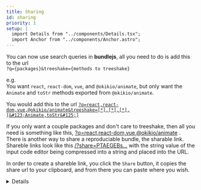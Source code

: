 ```yaml
---
title: Sharing
id: sharing
priority: 1
setup: |
  import Details from "../components/Details.tsx";
  import Anchor from "../components/Anchor.astro";
---
```


You can now use search queries in **bundlejs**, all you need to do is add this to the url  
`?q={packages}&treeshake={methods to treeshake}`  
  
e.g.  
You want `react`, `react-dom`, `vue`, and `@okikio/animate`, but only want the `Animate` and `toStr` methods exported from `@okikio/animate`.  
  
You would add this to the url [`?q=react,react-dom,vue,@okikio/animate&treeshake=[*],[*],[*],[&#123;Animate,toStr&#125;]`](/?q=react,react-dom,vue,@okikio/animate&treeshake=[*],[*],[*],[&#123;Animate,toStr&#125;])
  
If you only want a couple packages and don't care to treeshake, then all you need is something like this, [?q=react,react-dom,vue,@okikio/animate](/?q=react,react-dom,vue,@okikio/animate) . There is another way to share a reproduciable bundle, the sharable link. Shareble links look like this [/?share=PTAEGEBs...](/?share=PTAEGEBsEsGMGtQCUCuA7UAzA9gJ1AC4AWApqAELoAmkJVoA1KALLRrSbR2OgDiAXtAAOQ7kICGCcQHMyAZ2j8SAKBIAPIXgKgAVFlzYAtqABEAAWzxoV7MHHtD4giRMBuIA) with the string value of the input code editor being compressed into a string and placed into the URL.  
  
In order to create a shareble link, you click the `Share` button, it copies the share url to your clipboard, and from there you can paste where you wish.  
  
<!-- 
**Auto-bundling shared URL's**

If you would like to bundle your code when the share URL is loaded, add `bundle` to the url, e.g. [/?bundle&q=@okikio/animate](/?q=@okikio/animate&bundle) or [/?bundle&share=PTAEGEBs...](/?bundle&share=PTAEGEBsEsGMGtQCUCuA7UAzA9gJ1AC4AWApqAELoAmkJVoA1KALLRrSbR2OgDiAXtAAOQ7kICGCcQHMyAZ2j8SAKBIAPIXgKgAVFlzYAtqABEAAWzxoV7MHHtD4giRMBuIA) -->

<Details
  class="inline-details bg-white border border-gray-300 dark:bg-elevated dark:border-gray-700 rounded-md"
  summary="Auto-bundling shared URL's"
  client:load
  >

<!-- client:load -->

  If you would like to bundle your code when the share URL is loaded, add <code>bundle</code> to the url, e.g. <Anchor href="/?q=@okikio/animate&amp;bundle">/?bundle&q=@okikio/animate</Anchor> or <Anchor href="/?bundle&amp;share=PTAEGEBsEsGMGtQCUCuA7UAzA9gJ1AC4AWApqAELoAmkJVoA1KALLRrSbR2OgDiAXtAAOQ7kICGCcQHMyAZ2j8SAKBIAPIXgKgAVFlzYAtqABEAAWzxoV7MHHtD4giRMBuIA">/?bundle&share=PTAEGEBs...</Anchor>

</Details>